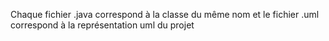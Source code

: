 Chaque fichier .java correspond à la classe du même nom et le fichier .uml correspond à la représentation uml du projet

